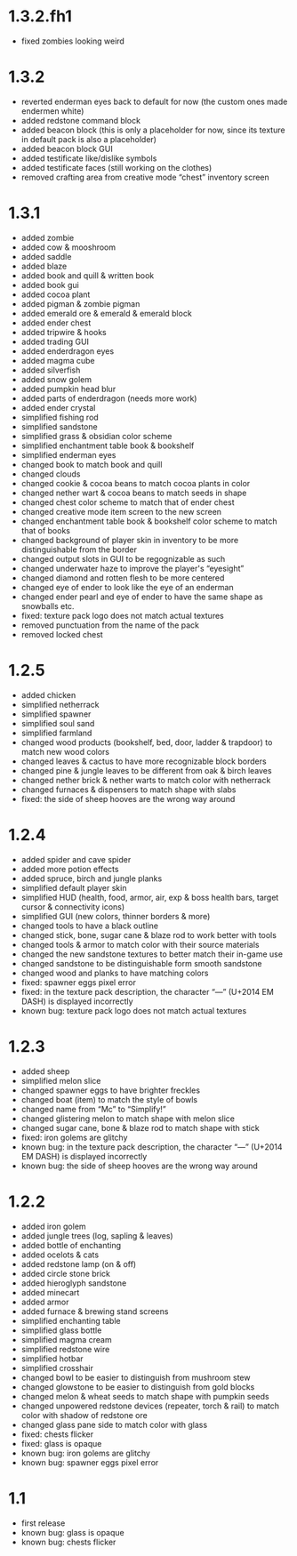 1.3.2.fh1
=========

*   fixed zombies looking weird

1.3.2
=====

*   reverted enderman eyes back to default for now (the custom ones made endermen white)
*   added redstone command block
*   added beacon block (this is only a placeholder for now, since its texture in default pack is also a placeholder)
*   added beacon block GUI
*   added testificate like/dislike symbols
*   added testificate faces (still working on the clothes)
*   removed crafting area from creative mode “chest” inventory screen

1.3.1
=====

*   added zombie
*   added cow & mooshroom
*   added saddle
*   added blaze
*   added book and quill & written book
*   added book gui
*   added cocoa plant
*   added pigman & zombie pigman
*   added emerald ore & emerald & emerald block
*   added ender chest
*   added tripwire & hooks
*   added trading GUI
*   added enderdragon eyes
*   added magma cube
*   added silverfish
*   added snow golem
*   added pumpkin head blur
*   added parts of enderdragon (needs more work)
*   added ender crystal
*   simplified fishing rod
*   simplified sandstone
*   simplified grass & obsidian color scheme
*   simplified enchantment table book & bookshelf
*   simplified enderman eyes
*   changed book to match book and quill
*   changed clouds
*   changed cookie & cocoa beans to match cocoa plants in color
*   changed nether wart & cocoa beans to match seeds in shape
*   changed chest color scheme to match that of ender chest
*   changed creative mode item screen to the new screen
*   changed enchantment table book & bookshelf color scheme to match that of books
*   changed background of player skin in inventory to be more distinguishable from the border
*   changed output slots in GUI to be regognizable as such
*   changed underwater haze to improve the player's “eyesight”
*   changed diamond and rotten flesh to be more centered
*   changed eye of ender to look like the eye of an enderman
*   changed ender pearl and eye of ender to have the same shape as snowballs etc.
*   fixed: texture pack logo does not match actual textures
*   removed punctuation from the name of the pack
*   removed locked chest

1.2.5
=====

*   added chicken
*   simplified netherrack
*   simplified spawner
*   simplified soul sand
*   simplified farmland
*   changed wood products (bookshelf, bed, door, ladder & trapdoor) to match new wood colors
*   changed leaves & cactus to have more recognizable block borders
*   changed pine & jungle leaves to be different from oak & birch leaves
*   changed nether brick & nether warts to match color with netherrack
*   changed furnaces & dispensers to match shape with slabs
*   fixed: the side of sheep hooves are the wrong way around

1.2.4
=====

*   added spider and cave spider
*   added more potion effects
*   added spruce, birch and jungle planks
*   simplified default player skin
*   simplified HUD (health, food, armor, air, exp & boss health bars, target cursor & connectivity icons)
*   simplified GUI (new colors, thinner borders & more)
*   changed tools to have a black outline
*   changed stick, bone, sugar cane & blaze rod to work better with tools
*   changed tools & armor to match color with their source materials
*   changed the new sandstone textures to better match their in-game use
*   changed sandstone to be distinguishable form smooth sandstone
*   changed wood and planks to have matching colors
*   fixed: spawner eggs pixel error
*   fixed: in the texture pack description, the character “—” (U+2014 EM DASH) is displayed incorrectly
*   known bug: texture pack logo does not match actual textures

1.2.3
=====

*   added sheep
*   simplified melon slice
*   changed spawner eggs to have brighter freckles
*   changed boat (item) to match the style of bowls
*   changed name from “Mc” to “Simplify!”
*   changed glistering melon to match shape with melon slice
*   changed sugar cane, bone & blaze rod to match shape with stick
*   fixed: iron golems are glitchy
*   known bug: in the texture pack description, the character “—” (U+2014 EM DASH) is displayed incorrectly
*   known bug: the side of sheep hooves are the wrong way around

1.2.2
=====

*   added iron golem
*   added jungle trees (log, sapling & leaves)
*   added bottle of enchanting
*   added ocelots & cats
*   added redstone lamp (on & off)
*   added circle stone brick
*   added hieroglyph sandstone
*   added minecart
*   added armor
*   added furnace & brewing stand screens
*   simplified enchanting table
*   simplified glass bottle
*   simplified magma cream
*   simplified redstone wire
*   simplified hotbar
*   simplified crosshair
*   changed bowl to be easier to distinguish from mushroom stew
*   changed glowstone to be easier to distinguish from gold blocks
*   changed melon & wheat seeds to match shape with pumpkin seeds
*   changed unpowered redstone devices (repeater, torch & rail) to match color with shadow of redstone ore
*   changed glass pane side to match color with glass
*   fixed: chests flicker
*   fixed: glass is opaque
*   known bug: iron golems are glitchy
*   known bug: spawner eggs pixel error

1.1
===

*   first release
*   known bug: glass is opaque
*   known bug: chests flicker
